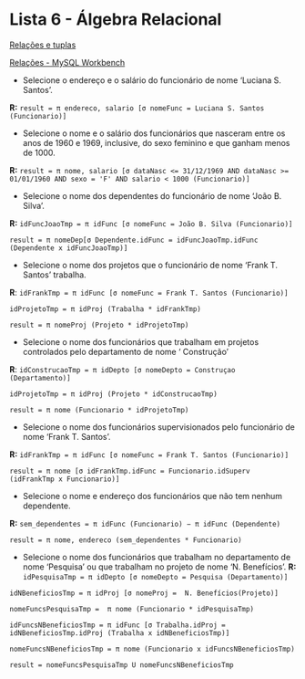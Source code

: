 # Lista 6 - Álgebra Relacional

[Relações e tuplas](https://ibb.co/4tJ1Dvs)

[Relações - MySQL Workbench](https://ibb.co/zQRx0cD)

- Selecione o endereço e o salário do funcionário de nome ‘Luciana S. Santos’.
  
**R:** `result = π endereco, salario [σ nomeFunc = Luciana S. Santos (Funcionario)]`

- Selecione o nome e o salário dos funcionários que nasceram entre os anos de 1960 e 1969,
inclusive, do sexo feminino e que ganham menos de 1000.

**R:** `result = π nome, salario [σ dataNasc <= 31/12/1969 AND dataNasc >= 01/01/1960 AND sexo = 'F' AND salario < 1000 (Funcionario)]`

- Selecione o nome dos dependentes do funcionário de nome ‘João B. Silva’.

**R:** `idFuncJoaoTmp = π idFunc [σ nomeFunc = João B. Silva (Funcionario)]`
  
`result = π nomeDep[σ Dependente.idFunc = idFuncJoaoTmp.idFunc (Dependente x idFuncJoaoTmp)]`

- Selecione o nome dos projetos que o funcionário de nome ‘Frank T. Santos’ trabalha.

**R**:  `idFrankTmp = π idFunc [σ nomeFunc = Frank T. Santos (Funcionario)]`

`idProjetoTmp = π idProj (Trabalha * idFrankTmp)`

`result = π nomeProj (Projeto * idProjetoTmp)`

- Selecione o nome dos funcionários que trabalham em projetos controlados pelo departamento
de nome ‘ Construção’

**R**:  `idConstrucaoTmp = π idDepto [σ nomeDepto = Construçao (Departamento)]`

`idProjetoTmp = π idProj (Projeto * idConstrucaoTmp)`

`result = π nome (Funcionario * idProjetoTmp)`

- Selecione o nome dos funcionários supervisionados pelo funcionário de nome ‘Frank T.
Santos’.

**R:** `idFrankTmp = π idFunc [σ nomeFunc = Frank T. Santos (Funcionario)]`

`result = π nome [σ idFrankTmp.idFunc = Funcionario.idSuperv (idFrankTmp x Funcionario)]`

- Selecione o nome e endereço dos funcionários que não tem nenhum dependente.

**R:** `sem_dependentes = π idFunc (Funcionario) − π idFunc (Dependente)`

`result = π nome, endereco (sem_dependentes * Funcionario)`

- Selecione o nome dos funcionários que trabalham no departamento de nome ‘Pesquisa’ ou que trabalham no projeto de nome ‘N. Benefícios’.
**R:** `idPesquisaTmp = π idDepto [σ nomeDepto = Pesquisa (Departamento)]`

`idNBeneficiosTmp = π idProj [σ nomeProj =  N. Benefícios(Projeto)]`

`nomeFuncsPesquisaTmp =  π nome (Funcionario * idPesquisaTmp)`

`idFuncsNBeneficiosTmp = π idFunc [σ Trabalha.idProj = idNBeneficiosTmp.idProj (Trabalha x idNBeneficiosTmp)]`

`nomeFuncsNBeneficiosTmp = π nome (Funcionario x idFuncsNBeneficiosTmp)`

`result = nomeFuncsPesquisaTmp U nomeFuncsNBeneficiosTmp`
